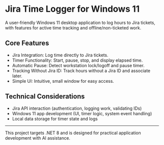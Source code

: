 # Jira Time Logger for Windows 11

A user-friendly Windows 11 desktop application to log hours to Jira tickets, with features for active time tracking and offline/non-ticketed work.

## Core Features
- Jira Integration: Log time directly to Jira tickets.
- Timer Functionality: Start, pause, stop, and display elapsed time.
- Automatic Pause: Detect workstation lock/logoff and pause timer.
- Tracking Without Jira ID: Track hours without a Jira ID and associate later.
- Simple UI: Intuitive, small window for easy access.

## Technical Considerations
- Jira API interaction (authentication, logging work, validating IDs)
- Windows 11 app development (UI, timer logic, system event handling)
- Local data storage for timer state and logs

---

This project targets .NET 8 and is designed for practical application development with AI assistance.
